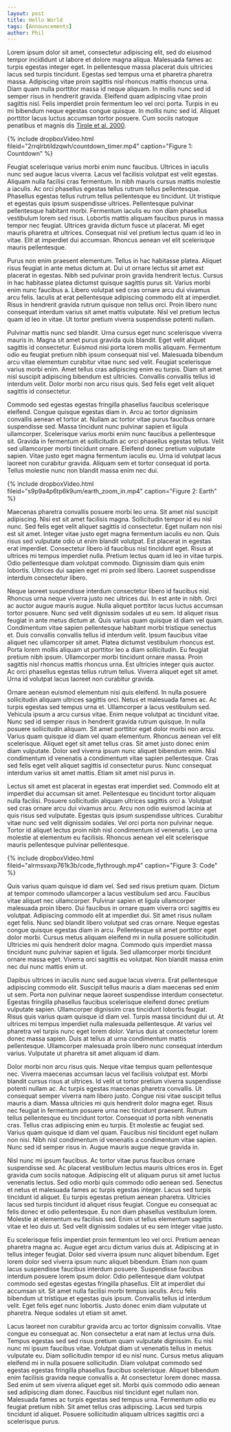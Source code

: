 ```yaml
---
layout: post
title: Hello World
tags: [Announcements]
author: Phil
---
```



Lorem ipsum dolor sit amet, consectetur adipiscing elit, sed do eiusmod tempor incididunt ut labore et dolore magna aliqua. Malesuada fames ac turpis egestas integer eget. In pellentesque massa placerat duis ultricies lacus sed turpis tincidunt. Egestas sed tempus urna et pharetra pharetra massa. Adipiscing vitae proin sagittis nisl rhoncus mattis rhoncus urna. Diam quam nulla porttitor massa id neque aliquam. In mollis nunc sed id semper risus in hendrerit gravida. Eleifend quam adipiscing vitae proin sagittis nisl. Felis imperdiet proin fermentum leo vel orci porta. Turpis in eu mi bibendum neque egestas congue quisque. In mollis nunc sed id. Aliquet porttitor lacus luctus accumsan tortor posuere. Cum sociis natoque penatibus et magnis dis [Tirole et al. 2000].

<!-- VIDEO -->
{% include dropboxVideo.html 
  fileid="2rrqlrbtildzqwh/countdown_timer.mp4"
  caption="Figure 1: Countdown" 
%}
<script>
test1 = new DropboxVideo(fileid="2rrqlrbtildzqwh/countdown_timer.mp4",
start=0, width=600, pos="center");
video_players.video_players.push(test1);
</script>

Feugiat scelerisque varius morbi enim nunc faucibus. Ultrices in iaculis nunc sed augue lacus viverra. Lacus vel facilisis volutpat est velit egestas. Aliquam nulla facilisi cras fermentum. In nibh mauris cursus mattis molestie a iaculis. Ac orci phasellus egestas tellus rutrum tellus pellentesque. Phasellus egestas tellus rutrum tellus pellentesque eu tincidunt. Ut tristique et egestas quis ipsum suspendisse ultrices. Pellentesque pulvinar pellentesque habitant morbi. Fermentum iaculis eu non diam phasellus vestibulum lorem sed risus. Lobortis mattis aliquam faucibus purus in massa tempor nec feugiat. Ultrices gravida dictum fusce ut placerat. Mi eget mauris pharetra et ultrices. Consequat nisl vel pretium lectus quam id leo in vitae. Elit at imperdiet dui accumsan. Rhoncus aenean vel elit scelerisque mauris pellentesque.

Purus non enim praesent elementum. Tellus in hac habitasse platea. Aliquet risus feugiat in ante metus dictum at. Dui ut ornare lectus sit amet est placerat in egestas. Nibh sed pulvinar proin gravida hendrerit lectus. Cursus in hac habitasse platea dictumst quisque sagittis purus sit. Varius morbi enim nunc faucibus a. Libero volutpat sed cras ornare arcu dui vivamus arcu felis. Iaculis at erat pellentesque adipiscing commodo elit at imperdiet. Risus in hendrerit gravida rutrum quisque non tellus orci. Proin libero nunc consequat interdum varius sit amet mattis vulputate. Nisl vel pretium lectus quam id leo in vitae. Ut tortor pretium viverra suspendisse potenti nullam.

Pulvinar mattis nunc sed blandit. Urna cursus eget nunc scelerisque viverra mauris in. Magna sit amet purus gravida quis blandit. Eget velit aliquet sagittis id consectetur. Euismod nisi porta lorem mollis aliquam. Fermentum odio eu feugiat pretium nibh ipsum consequat nisl vel. Malesuada bibendum arcu vitae elementum curabitur vitae nunc sed velit. Feugiat scelerisque varius morbi enim. Amet tellus cras adipiscing enim eu turpis. Diam sit amet nisl suscipit adipiscing bibendum est ultricies. Convallis convallis tellus id interdum velit. Dolor morbi non arcu risus quis. Sed felis eget velit aliquet sagittis id consectetur.

Commodo sed egestas egestas fringilla phasellus faucibus scelerisque eleifend. Congue quisque egestas diam in. Arcu ac tortor dignissim convallis aenean et tortor at. Nullam ac tortor vitae purus faucibus ornare suspendisse sed. Massa tincidunt nunc pulvinar sapien et ligula ullamcorper. Scelerisque varius morbi enim nunc faucibus a pellentesque sit. Gravida in fermentum et sollicitudin ac orci phasellus egestas tellus. Velit sed ullamcorper morbi tincidunt ornare. Eleifend donec pretium vulputate sapien. Vitae justo eget magna fermentum iaculis eu. Urna id volutpat lacus laoreet non curabitur gravida. Aliquam sem et tortor consequat id porta. Tellus molestie nunc non blandit massa enim nec dui.

{% include dropboxVideo.html 
  fileid="s9p9a4p6tp6k9um/earth_zoom_in.mp4"
  caption="Figure 2: Earth" 
%}

<script>
test = new DropboxVideo(fileid = "s9p9a4p6tp6k9um/earth_zoom_in.mp4", start=2, width=600, pos="left");
video_players.video_players.push(test);
</script>

Maecenas pharetra convallis posuere morbi leo urna. Sit amet nisl suscipit adipiscing. Nisi est sit amet facilisis magna. Sollicitudin tempor id eu nisl nunc. Sed felis eget velit aliquet sagittis id consectetur. Eget nullam non nisi est sit amet. Integer vitae justo eget magna fermentum iaculis eu non. Quis risus sed vulputate odio ut enim blandit volutpat. Est placerat in egestas erat imperdiet. Consectetur libero id faucibus nisl tincidunt eget. Risus at ultrices mi tempus imperdiet nulla. Pretium lectus quam id leo in vitae turpis. Odio pellentesque diam volutpat commodo. Dignissim diam quis enim lobortis. Ultrices dui sapien eget mi proin sed libero. Laoreet suspendisse interdum consectetur libero.

Neque laoreet suspendisse interdum consectetur libero id faucibus nisl. Rhoncus urna neque viverra justo nec ultrices dui. In est ante in nibh. Orci ac auctor augue mauris augue. Nulla aliquet porttitor lacus luctus accumsan tortor posuere. Nunc sed velit dignissim sodales ut eu sem. Id aliquet risus feugiat in ante metus dictum at. Quis varius quam quisque id diam vel quam. Condimentum vitae sapien pellentesque habitant morbi tristique senectus et. Duis convallis convallis tellus id interdum velit. Ipsum faucibus vitae aliquet nec ullamcorper sit amet. Platea dictumst vestibulum rhoncus est. Porta lorem mollis aliquam ut porttitor leo a diam sollicitudin. Eu feugiat pretium nibh ipsum. Ullamcorper morbi tincidunt ornare massa. Proin sagittis nisl rhoncus mattis rhoncus urna. Est ultricies integer quis auctor. Ac orci phasellus egestas tellus rutrum tellus. Viverra aliquet eget sit amet. Urna id volutpat lacus laoreet non curabitur gravida.

Ornare aenean euismod elementum nisi quis eleifend. In nulla posuere sollicitudin aliquam ultrices sagittis orci. Netus et malesuada fames ac. Ac turpis egestas sed tempus urna et. Ullamcorper a lacus vestibulum sed. Vehicula ipsum a arcu cursus vitae. Enim neque volutpat ac tincidunt vitae. Nunc sed id semper risus in hendrerit gravida rutrum quisque. In nulla posuere sollicitudin aliquam. Sit amet porttitor eget dolor morbi non arcu. Varius quam quisque id diam vel quam elementum. Rhoncus aenean vel elit scelerisque. Aliquet eget sit amet tellus cras. Sit amet justo donec enim diam vulputate. Dolor sed viverra ipsum nunc aliquet bibendum enim. Nisl condimentum id venenatis a condimentum vitae sapien pellentesque. Cras sed felis eget velit aliquet sagittis id consectetur purus. Nunc consequat interdum varius sit amet mattis. Etiam sit amet nisl purus in.

Lectus sit amet est placerat in egestas erat imperdiet sed. Commodo elit at imperdiet dui accumsan sit amet. Pellentesque eu tincidunt tortor aliquam nulla facilisi. Posuere sollicitudin aliquam ultrices sagittis orci a. Volutpat sed cras ornare arcu dui vivamus arcu. Arcu non odio euismod lacinia at quis risus sed vulputate. Egestas quis ipsum suspendisse ultrices. Curabitur vitae nunc sed velit dignissim sodales. Vel orci porta non pulvinar neque. Tortor id aliquet lectus proin nibh nisl condimentum id venenatis. Leo urna molestie at elementum eu facilisis. Rhoncus aenean vel elit scelerisque mauris pellentesque pulvinar pellentesque.


{% include dropboxVideo.html 
  fileid="alrmsvaxp761k3b/code_flythrough.mp4"
  caption="Figure 3: Code" 
%}

<script>
test2 = new DropboxVideo(fileid = "alrmsvaxp761k3b/code_flythrough.mp4", start=0, width=600, pos="right");
video_players.video_players.push(test2);
</script>

Quis varius quam quisque id diam vel. Sed sed risus pretium quam. Dictum at tempor commodo ullamcorper a lacus vestibulum sed arcu. Faucibus vitae aliquet nec ullamcorper. Pulvinar sapien et ligula ullamcorper malesuada proin libero. Dui faucibus in ornare quam viverra orci sagittis eu volutpat. Adipiscing commodo elit at imperdiet dui. Sit amet risus nullam eget felis. Nunc sed blandit libero volutpat sed cras ornare. Neque egestas congue quisque egestas diam in arcu. Pellentesque sit amet porttitor eget dolor morbi. Cursus metus aliquam eleifend mi in nulla posuere sollicitudin. Ultricies mi quis hendrerit dolor magna. Commodo quis imperdiet massa tincidunt nunc pulvinar sapien et ligula. Sed ullamcorper morbi tincidunt ornare massa eget. Viverra orci sagittis eu volutpat. Non blandit massa enim nec dui nunc mattis enim ut.

Dapibus ultrices in iaculis nunc sed augue lacus viverra. Erat pellentesque adipiscing commodo elit. Suscipit tellus mauris a diam maecenas sed enim ut sem. Porta non pulvinar neque laoreet suspendisse interdum consectetur. Egestas fringilla phasellus faucibus scelerisque eleifend donec pretium vulputate sapien. Ullamcorper dignissim cras tincidunt lobortis feugiat. Risus quis varius quam quisque id diam vel. Turpis massa tincidunt dui ut. At ultrices mi tempus imperdiet nulla malesuada pellentesque. At varius vel pharetra vel turpis nunc eget lorem dolor. Varius duis at consectetur lorem donec massa sapien. Duis at tellus at urna condimentum mattis pellentesque. Ullamcorper malesuada proin libero nunc consequat interdum varius. Vulputate ut pharetra sit amet aliquam id diam.

Dolor morbi non arcu risus quis. Neque vitae tempus quam pellentesque nec. Viverra maecenas accumsan lacus vel facilisis volutpat est. Morbi blandit cursus risus at ultrices. Id velit ut tortor pretium viverra suspendisse potenti nullam ac. Ac turpis egestas maecenas pharetra convallis. Ut consequat semper viverra nam libero justo. Congue nisi vitae suscipit tellus mauris a diam. Massa ultricies mi quis hendrerit dolor magna eget. Risus nec feugiat in fermentum posuere urna nec tincidunt praesent. Rutrum tellus pellentesque eu tincidunt tortor. Consequat id porta nibh venenatis cras. Tellus cras adipiscing enim eu turpis. Et molestie ac feugiat sed. Varius quam quisque id diam vel quam. Faucibus nisl tincidunt eget nullam non nisi. Nibh nisl condimentum id venenatis a condimentum vitae sapien. Nunc sed id semper risus in. Augue mauris augue neque gravida in.

Nisl nunc mi ipsum faucibus. Ac tortor vitae purus faucibus ornare suspendisse sed. Ac placerat vestibulum lectus mauris ultrices eros in. Eget gravida cum sociis natoque. Adipiscing elit ut aliquam purus sit amet luctus venenatis lectus. Sed odio morbi quis commodo odio aenean sed. Senectus et netus et malesuada fames ac turpis egestas integer. Lacus sed turpis tincidunt id aliquet. Eu turpis egestas pretium aenean pharetra. Ultricies lacus sed turpis tincidunt id aliquet risus feugiat. Congue eu consequat ac felis donec et odio pellentesque. Eu non diam phasellus vestibulum lorem. Molestie at elementum eu facilisis sed. Enim ut tellus elementum sagittis vitae et leo duis ut. Sed velit dignissim sodales ut eu sem integer vitae justo.

Eu scelerisque felis imperdiet proin fermentum leo vel orci. Pretium aenean pharetra magna ac. Augue eget arcu dictum varius duis at. Adipiscing at in tellus integer feugiat. Dolor sed viverra ipsum nunc aliquet bibendum. Eget lorem dolor sed viverra ipsum nunc aliquet bibendum. Etiam non quam lacus suspendisse faucibus interdum posuere. Suspendisse faucibus interdum posuere lorem ipsum dolor. Odio pellentesque diam volutpat commodo sed egestas egestas fringilla phasellus. Elit at imperdiet dui accumsan sit. Sit amet nulla facilisi morbi tempus iaculis. Arcu felis bibendum ut tristique et egestas quis ipsum. Convallis tellus id interdum velit. Eget felis eget nunc lobortis. Justo donec enim diam vulputate ut pharetra. Neque sodales ut etiam sit amet.

Lacus laoreet non curabitur gravida arcu ac tortor dignissim convallis. Vitae congue eu consequat ac. Non consectetur a erat nam at lectus urna duis. Tempus egestas sed sed risus pretium quam vulputate dignissim. Eu nisl nunc mi ipsum faucibus vitae. Volutpat diam ut venenatis tellus in metus vulputate eu. Diam sollicitudin tempor id eu nisl nunc. Cursus metus aliquam eleifend mi in nulla posuere sollicitudin. Diam volutpat commodo sed egestas egestas fringilla phasellus faucibus scelerisque. Aliquet bibendum enim facilisis gravida neque convallis a. At consectetur lorem donec massa. Sed enim ut sem viverra aliquet eget sit. Morbi quis commodo odio aenean sed adipiscing diam donec. Faucibus nisl tincidunt eget nullam non. Malesuada fames ac turpis egestas sed tempus urna. Fermentum odio eu feugiat pretium nibh. Sit amet tellus cras adipiscing. Lacus sed turpis tincidunt id aliquet. Posuere sollicitudin aliquam ultrices sagittis orci a scelerisque purus.

<!-- Link References -->

[Tirole et al. 2000]: https://doi.org/10.2139/ssrn.224008 " Tirole, J., & Lerner, J. (2000). The Simple Economics of Open Source. Ssrn, L(2). "